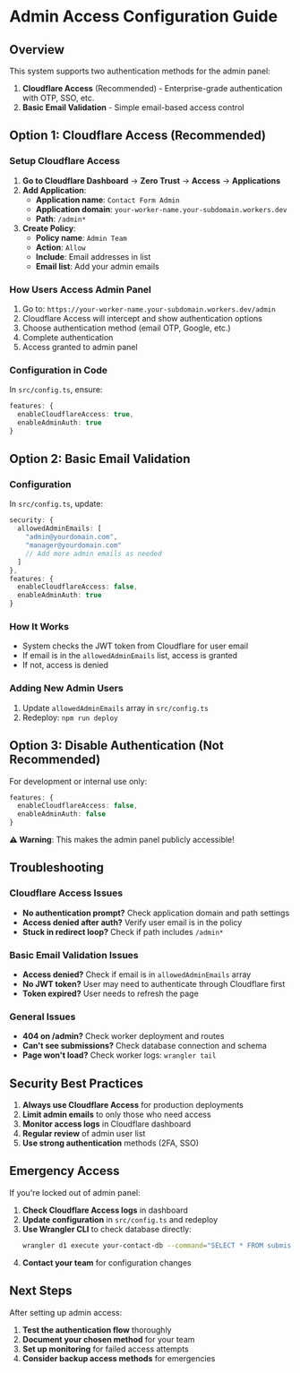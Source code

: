 # Admin Access Configuration Guide

## Overview

This system supports two authentication methods for the admin panel:

1. **Cloudflare Access** (Recommended) - Enterprise-grade authentication with OTP, SSO, etc.
2. **Basic Email Validation** - Simple email-based access control

## Option 1: Cloudflare Access (Recommended)

### Setup Cloudflare Access

1. **Go to Cloudflare Dashboard** → **Zero Trust** → **Access** → **Applications**
2. **Add Application**:
   - **Application name**: `Contact Form Admin`
   - **Application domain**: `your-worker-name.your-subdomain.workers.dev`
   - **Path**: `/admin*`
3. **Create Policy**:
   - **Policy name**: `Admin Team`
   - **Action**: `Allow`
   - **Include**: Email addresses in list
   - **Email list**: Add your admin emails

### How Users Access Admin Panel

1. Go to: `https://your-worker-name.your-subdomain.workers.dev/admin`
2. Cloudflare Access will intercept and show authentication options
3. Choose authentication method (email OTP, Google, etc.)
4. Complete authentication
5. Access granted to admin panel

### Configuration in Code

In `src/config.ts`, ensure:
```typescript
features: {
  enableCloudflareAccess: true,
  enableAdminAuth: true
}
```

## Option 2: Basic Email Validation

### Configuration

In `src/config.ts`, update:
```typescript
security: {
  allowedAdminEmails: [
    "admin@yourdomain.com",
    "manager@yourdomain.com"
    // Add more admin emails as needed
  ]
},
features: {
  enableCloudflareAccess: false,
  enableAdminAuth: true
}
```

### How It Works

- System checks the JWT token from Cloudflare for user email
- If email is in the `allowedAdminEmails` list, access is granted
- If not, access is denied

### Adding New Admin Users

1. Update `allowedAdminEmails` array in `src/config.ts`
2. Redeploy: `npm run deploy`

## Option 3: Disable Authentication (Not Recommended)

For development or internal use only:

```typescript
features: {
  enableCloudflareAccess: false,
  enableAdminAuth: false
}
```

**⚠️ Warning**: This makes the admin panel publicly accessible!

## Troubleshooting

### Cloudflare Access Issues
- **No authentication prompt?** Check application domain and path settings
- **Access denied after auth?** Verify user email is in the policy
- **Stuck in redirect loop?** Check if path includes `/admin*`

### Basic Email Validation Issues
- **Access denied?** Check if email is in `allowedAdminEmails` array
- **No JWT token?** User may need to authenticate through Cloudflare first
- **Token expired?** User needs to refresh the page

### General Issues
- **404 on /admin?** Check worker deployment and routes
- **Can't see submissions?** Check database connection and schema
- **Page won't load?** Check worker logs: `wrangler tail`

## Security Best Practices

1. **Always use Cloudflare Access** for production deployments
2. **Limit admin emails** to only those who need access
3. **Monitor access logs** in Cloudflare dashboard
4. **Regular review** of admin user list
5. **Use strong authentication** methods (2FA, SSO)

## Emergency Access

If you're locked out of admin panel:

1. **Check Cloudflare Access logs** in dashboard
2. **Update configuration** in `src/config.ts` and redeploy
3. **Use Wrangler CLI** to check database directly:
   ```bash
   wrangler d1 execute your-contact-db --command="SELECT * FROM submissions;" --remote
   ```
4. **Contact your team** for configuration changes

## Next Steps

After setting up admin access:

1. **Test the authentication flow** thoroughly
2. **Document your chosen method** for your team
3. **Set up monitoring** for failed access attempts
4. **Consider backup access methods** for emergencies
